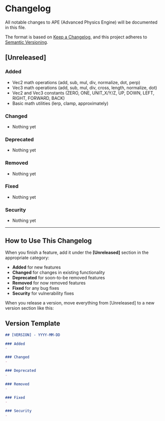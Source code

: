 # Changelog

All notable changes to APE (Advanced Physics Engine) will be documented in this file.

The format is based on [Keep a Changelog](https://keepachangelog.com/en/1.0.0/), and this project adheres to [Semantic Versioning](https://semver.org/spec/v2.0.0.html).

## [Unreleased]

### Added
- Vec2 math operations (add, sub, mul, div, normalize, dot, perp)
- Vec3 math operations (add, sub, mul, div, cross, length, normalize, dot)
- Vec2 and Vec3 constants (ZERO, ONE, UNIT_X/Y/Z, UP, DOWN, LEFT, RIGHT, FORWARD, BACK)
- Basic math utilities (lerp, clamp, approximately)


### Changed
- Nothing yet

### Deprecated
- Nothing yet

### Removed
- Nothing yet

### Fixed
- Nothing yet

### Security
- Nothing yet

---

## How to Use This Changelog

When you finish a feature, add it under the **[Unreleased]** section in the appropriate category:

- **Added** for new features
- **Changed** for changes in existing functionality
- **Deprecated** for soon-to-be removed features
- **Removed** for now removed features
- **Fixed** for any bug fixes
- **Security** for vulnerability fixes

When you release a version, move everything from [Unreleased] to a new version section like this:


## Version Template


```markdown
## [VERSION] - YYYY-MM-DD

### Added
- 

### Changed
- 

### Deprecated
- 

### Removed
- 

### Fixed
- 

### Security
- 
```

